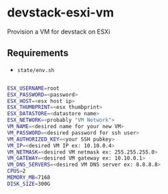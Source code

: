 # devstack-esxi-vm

Provision a VM for devstack on ESXi

## Requirements

* `state/env.sh` 

```bash

ESX_USERNAME=root
ESX_PASSWORD=<password>
ESX_HOST=<esx host ip>
ESX_THUMBPRINT=<esx thumbprint>
ESX_DATASTORE=<datastore name>
ESX_NETWORK=<probably "VM Network">
VM_NAME=<desired name for your new VM>
VM_PASSWORD=<desired password for ssh user>
VM_AUTHORIZED_KEY=<your SSH pubkey>
VM_IP=<desired VM IP ex: 10.10.0.4>
VM_NETMASK=<desired VM netmask ex: 255.255.255.0>
VM_GATEWAY=<desired VM gateway ex: 10.10.0.1>
VM_DNS_SERVERS=<desired VM DNS server ex: 8.8.8.8>
CPUS=2
MEMORY_MB=7168
DISK_SIZE=300G
```
